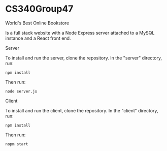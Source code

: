 # CS340Group47

World's Best Online Bookstore

Is a full stack website with a Node Express server attached to a MySQL instance and a React front end.

Server

To install and run the server, clone the repository. In the "server" directory, run:

`npm install`

Then run:

`node server.js`

Client

To install and run the client, clone the repository. In the "client" directory, run:

`npm install`

Then run:

`nopm start`
